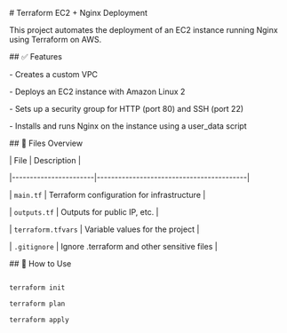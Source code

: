 \# Terraform EC2 + Nginx Deployment



This project automates the deployment of an EC2 instance running Nginx using Terraform on AWS.



\## ✅ Features



\- Creates a custom VPC

\- Deploys an EC2 instance with Amazon Linux 2

\- Sets up a security group for HTTP (port 80) and SSH (port 22)

\- Installs and runs Nginx on the instance using a user\_data script



\## 📁 Files Overview



| File                  | Description                              |

|-----------------------|------------------------------------------|

| `main.tf`             | Terraform configuration for infrastructure |

| `outputs.tf`          | Outputs for public IP, etc.              |

| `terraform.tfvars`    | Variable values for the project          |

| `.gitignore`          | Ignore .terraform and other sensitive files |



\## 🚀 How to Use



```bash

terraform init

terraform plan

terraform apply



